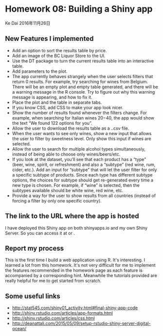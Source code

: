 Homework 08: Building a Shiny app
================
Ke Dai
2016年11月26日

New Features I implemented
--------------------------
+ Add an option to sort the results table by price.
+ Add an image of the BC Liquor Store to the UI.
+ Use the DT package to turn the current results table into an interactive table.
+ Add parameters to the plot.
+ The app currently behaves strangely when the user selects filters that return 0 results. For example, try searching for wines from Belgium. There will be an empty plot and empty table generated, and there will be a warning message in the R console. Try to figure out why this warning message is appearing, and how to fix it.
+ Place the plot and the table in separate tabs.
+ If you know CSS, add CSS to make your app look nicer.
+ Show the number of results found whenever the filters change. For example, when searching for Italian wines $20-$40, the app would show the text “We found 122 options for you”.
+ Allow the user to download the results table as a ..csv file.
+ When the user wants to see only wines, show a new input that allows the user to filter by sweetness level. Only show this input if wines are selected.
+ Allow the user to search for multiple alcohol types simultaneously, instead of being able to choose only wines/beers/etc.
+ If you look at the dataset, you’ll see that each product has a “type” (beer, wine, spirit, or refreshment) and also a “subtype” (red wine, rum, cider, etc.). Add an input for “subtype” that will let the user filter for only a specific subtype of products. Since each type has different subtype options, the choices for subtype should get re-generated every time a new type is chosen. For example, if “wine” is selected, then the subtypes available should be white wine, red wine, etc.
+ Provide a way for the user to show results from all countries (instead of forcing a filter by only one specific country).

The link to the URL where the app is hosted
-------------------------------------------
I have deployed this Shiny app on both shinyapps.io and my own Shiny Server. So you can access it at or .

Report my process
-----------------
This is the first time I build a web application using R. It's interesting. I learned a lot from this homework. It's not very difficult for me to implement the features recommended in the homework page as each feature is accompanied by a corresponding hint. Meanwhile the tutorials provided are really helpful for me to get started  from scratch.

Some useful links
-----------------
+ http://stat545.com/shiny01_activity.html#final-shiny-app-code
+ http://shiny.rstudio.com/articles/app-formats.html
+ http://shiny.rstudio.com/articles/css.html
+ http://deanattali.com/2015/05/09/setup-rstudio-shiny-server-digital-ocean/